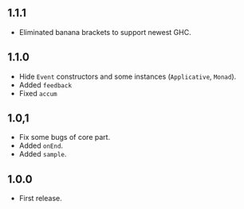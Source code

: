 1.1.1
------------
* Eliminated banana brackets to support newest GHC.

1.1.0
------------
* Hide `Event` constructors and some instances (`Applicative`, `Monad`).
* Added `feedback`
* Fixed `accum`

1.0,1
------------
* Fix some bugs of core part.
* Added `onEnd`.
* Added `sample`.

1.0.0
-------------
* First release.
